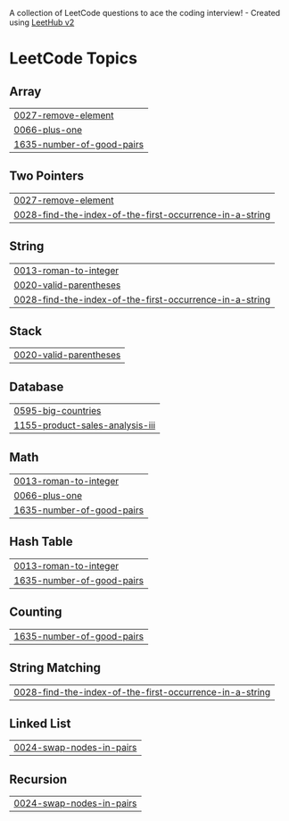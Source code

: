 A collection of LeetCode questions to ace the coding interview! - Created using [LeetHub v2](https://github.com/arunbhardwaj/LeetHub-2.0)
<!---LeetCode Topics Start-->
# LeetCode Topics
## Array
|  |
| ------- |
| [0027-remove-element](https://github.com/Kanhaiya-Kuche19/LeetCode/tree/master/0027-remove-element) |
| [0066-plus-one](https://github.com/Kanhaiya-Kuche19/LeetCode/tree/master/0066-plus-one) |
| [1635-number-of-good-pairs](https://github.com/Kanhaiya-Kuche19/LeetCode/tree/master/1635-number-of-good-pairs) |
## Two Pointers
|  |
| ------- |
| [0027-remove-element](https://github.com/Kanhaiya-Kuche19/LeetCode/tree/master/0027-remove-element) |
| [0028-find-the-index-of-the-first-occurrence-in-a-string](https://github.com/Kanhaiya-Kuche19/LeetCode/tree/master/0028-find-the-index-of-the-first-occurrence-in-a-string) |
## String
|  |
| ------- |
| [0013-roman-to-integer](https://github.com/Kanhaiya-Kuche19/LeetCode/tree/master/0013-roman-to-integer) |
| [0020-valid-parentheses](https://github.com/Kanhaiya-Kuche19/LeetCode/tree/master/0020-valid-parentheses) |
| [0028-find-the-index-of-the-first-occurrence-in-a-string](https://github.com/Kanhaiya-Kuche19/LeetCode/tree/master/0028-find-the-index-of-the-first-occurrence-in-a-string) |
## Stack
|  |
| ------- |
| [0020-valid-parentheses](https://github.com/Kanhaiya-Kuche19/LeetCode/tree/master/0020-valid-parentheses) |
## Database
|  |
| ------- |
| [0595-big-countries](https://github.com/Kanhaiya-Kuche19/LeetCode/tree/master/0595-big-countries) |
| [1155-product-sales-analysis-iii](https://github.com/Kanhaiya-Kuche19/LeetCode/tree/master/1155-product-sales-analysis-iii) |
## Math
|  |
| ------- |
| [0013-roman-to-integer](https://github.com/Kanhaiya-Kuche19/LeetCode/tree/master/0013-roman-to-integer) |
| [0066-plus-one](https://github.com/Kanhaiya-Kuche19/LeetCode/tree/master/0066-plus-one) |
| [1635-number-of-good-pairs](https://github.com/Kanhaiya-Kuche19/LeetCode/tree/master/1635-number-of-good-pairs) |
## Hash Table
|  |
| ------- |
| [0013-roman-to-integer](https://github.com/Kanhaiya-Kuche19/LeetCode/tree/master/0013-roman-to-integer) |
| [1635-number-of-good-pairs](https://github.com/Kanhaiya-Kuche19/LeetCode/tree/master/1635-number-of-good-pairs) |
## Counting
|  |
| ------- |
| [1635-number-of-good-pairs](https://github.com/Kanhaiya-Kuche19/LeetCode/tree/master/1635-number-of-good-pairs) |
## String Matching
|  |
| ------- |
| [0028-find-the-index-of-the-first-occurrence-in-a-string](https://github.com/Kanhaiya-Kuche19/LeetCode/tree/master/0028-find-the-index-of-the-first-occurrence-in-a-string) |
## Linked List
|  |
| ------- |
| [0024-swap-nodes-in-pairs](https://github.com/Kanhaiya-Kuche19/LeetCode/tree/master/0024-swap-nodes-in-pairs) |
## Recursion
|  |
| ------- |
| [0024-swap-nodes-in-pairs](https://github.com/Kanhaiya-Kuche19/LeetCode/tree/master/0024-swap-nodes-in-pairs) |
<!---LeetCode Topics End-->